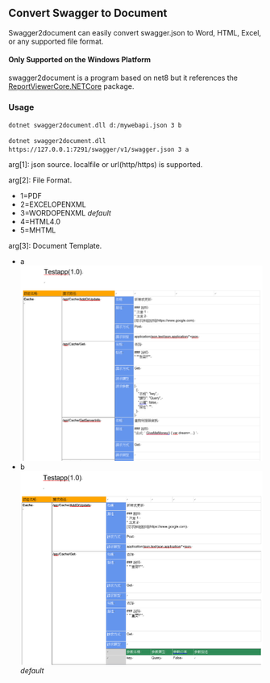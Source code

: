 ## Convert Swagger to Document

Swagger2document can easily convert swagger.json to Word, HTML, Excel, or any supported file format.

#### Only Supported on the Windows Platform

swagger2document is a program based on net8 but it references the [ReportViewerCore.NETCore](https://github.com/lkosson/reportviewercore) package.

### Usage

`dotnet swagger2document.dll d:/mywebapi.json 3 b`

`dotnet swagger2document.dll https://127.0.0.1:7291/swagger/v1/swagger.json 3 a`

arg[1]: json source. localfile or url(http/https) is supported.

arg[2]: File Format.

* 1=PDF
* 2=EXCELOPENXML
* 3=WORDOPENXML *default*
* 4=HTML4.0
* 5=MHTML

arg[3]: Document Template.

* a ![a](./assets/0.png)
* b ![b](./assets/1.png) *default*
